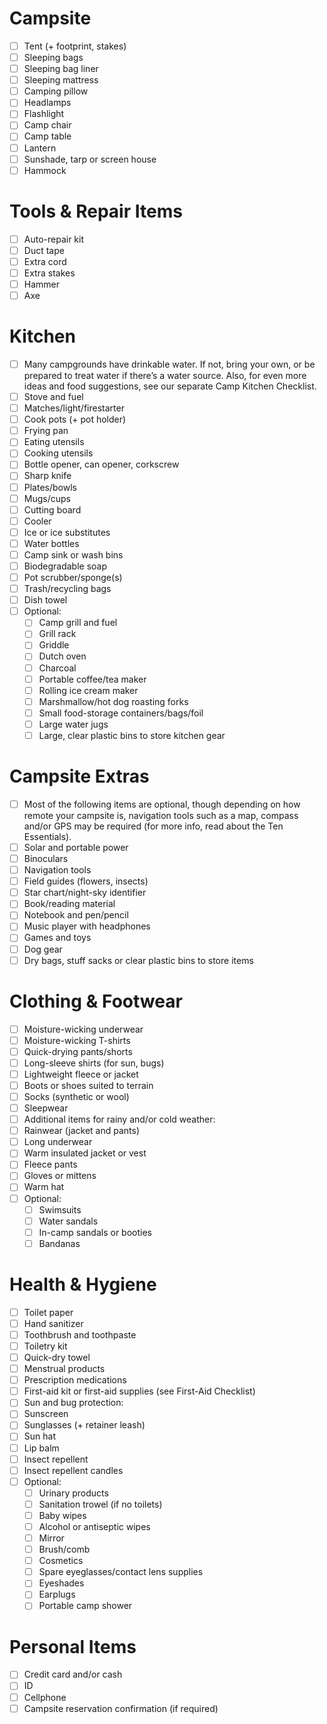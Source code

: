 # Campsite
- [ ] Tent (+ footprint, stakes)
- [ ] Sleeping bags
- [ ] Sleeping bag liner
- [ ] Sleeping mattress
- [ ] Camping pillow
- [ ] Headlamps
- [ ] Flashlight
- [ ] Camp chair
- [ ] Camp table
- [ ] Lantern
- [ ] Sunshade, tarp or screen house
- [ ] Hammock

# Tools & Repair Items
- [ ] Auto-repair kit
- [ ] Duct tape
- [ ] Extra cord
- [ ] Extra stakes
- [ ] Hammer
- [ ] Axe

# Kitchen
- [ ] Many campgrounds have drinkable water. If not, bring your own, or be prepared to treat water if there’s a water source. Also, for even more ideas and food suggestions, see our separate Camp Kitchen Checklist.
- [ ] Stove and fuel
- [ ] Matches/light/firestarter
- [ ] Cook pots (+ pot holder)
- [ ] Frying pan
- [ ] Eating utensils
- [ ] Cooking utensils
- [ ] Bottle opener, can opener, corkscrew
- [ ] Sharp knife
- [ ] Plates/bowls
- [ ] Mugs/cups
- [ ] Cutting board
- [ ] Cooler
- [ ] Ice or ice substitutes
- [ ] Water bottles
- [ ] Camp sink or wash bins
- [ ] Biodegradable soap
- [ ] Pot scrubber/sponge(s)
- [ ] Trash/recycling bags
- [ ] Dish towel
- [ ] Optional:
  - [ ] Camp grill and fuel
  - [ ] Grill rack
  - [ ] Griddle
  - [ ] Dutch oven
  - [ ] Charcoal
  - [ ] Portable coffee/tea maker
  - [ ] Rolling ice cream maker
  - [ ] Marshmallow/hot dog roasting forks
  - [ ] Small food-storage containers/bags/foil
  - [ ] Large water jugs
  - [ ] Large, clear plastic bins to store kitchen gear

# Campsite Extras
- [ ] Most of the following items are optional, though depending on how remote your campsite is, navigation tools such as a map, compass and/or GPS may be required (for more info, read about the Ten Essentials).
- [ ] Solar and portable power
- [ ] Binoculars
- [ ] Navigation tools
- [ ] Field guides (flowers, insects)
- [ ] Star chart/night-sky identifier
- [ ] Book/reading material
- [ ] Notebook and pen/pencil
- [ ] Music player with headphones
- [ ] Games and toys
- [ ] Dog gear
- [ ] Dry bags, stuff sacks or clear plastic bins to store items

# Clothing & Footwear
- [ ] Moisture-wicking underwear
- [ ] Moisture-wicking T-shirts
- [ ] Quick-drying pants/shorts
- [ ] Long-sleeve shirts (for sun, bugs)
- [ ] Lightweight fleece or jacket
- [ ] Boots or shoes suited to terrain
- [ ] Socks (synthetic or wool)
- [ ] Sleepwear
- [ ] Additional items for rainy and/or cold weather:
- [ ] Rainwear (jacket and pants)
- [ ] Long underwear
- [ ] Warm insulated jacket or vest
- [ ] Fleece pants
- [ ] Gloves or mittens
- [ ] Warm hat
- [ ] Optional:
  - [ ] Swimsuits
  - [ ] Water sandals
  - [ ] In-camp sandals or booties
  - [ ] Bandanas

# Health & Hygiene
- [ ] Toilet paper
- [ ] Hand sanitizer
- [ ] Toothbrush and toothpaste
- [ ] Toiletry kit
- [ ] Quick-dry towel
- [ ] Menstrual products
- [ ] Prescription medications
- [ ] First-aid kit or first-aid supplies (see First-Aid Checklist)
- [ ] Sun and bug protection:
- [ ] Sunscreen
- [ ] Sunglasses (+ retainer leash)
- [ ] Sun hat
- [ ] Lip balm
- [ ] Insect repellent
- [ ] Insect repellent candles
- [ ] Optional:
  - [ ] Urinary products
  - [ ] Sanitation trowel (if no toilets)
  - [ ] Baby wipes
  - [ ] Alcohol or antiseptic wipes
  - [ ] Mirror
  - [ ] Brush/comb
  - [ ] Cosmetics
  - [ ] Spare eyeglasses/contact lens supplies
  - [ ] Eyeshades
  - [ ] Earplugs
  - [ ] Portable camp shower

# Personal Items
- [ ] Credit card and/or cash
- [ ] ID
- [ ] Cellphone
- [ ] Campsite reservation confirmation (if required)
